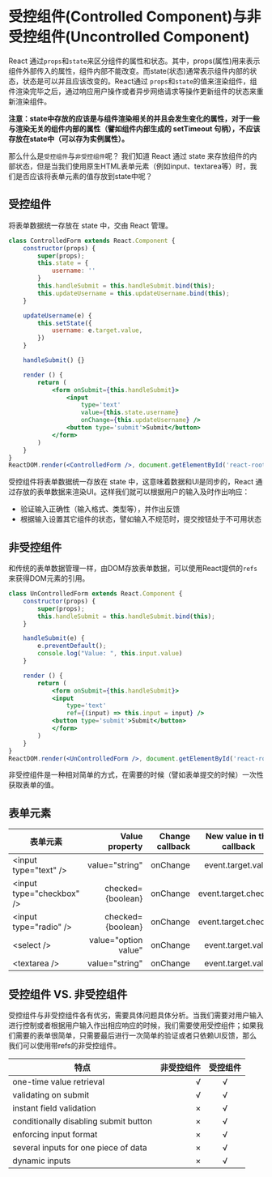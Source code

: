 # 受控组件(Controlled Component)与非受控组件(Uncontrolled Component)
React 通过`props`和`state`来区分组件的属性和状态。其中，props(属性)用来表示组件外部传入的属性，组件内部不能改变。而state(状态)通常表示组件内部的状态，状态是可以并且应该改变的。React通过 `props`和`state`的值来渲染组件，组件渲染完毕之后，通过响应用户操作或者异步网络请求等操作更新组件的状态来重新渲染组件。

**注意：state中存放的应该是与组件渲染相关的并且会发生变化的属性，对于一些与渲染无关的组件内部的属性（譬如组件内部生成的 setTimeout 句柄），不应该存放在state中（可以存为实例属性）。**

那么什么是`受控组件`与`非受控组件`呢？
我们知道 React 通过 state 来存放组件的内部状态，但是当我们使用原生HTML表单元素（例如input、textarea等）时，我们是否应该将表单元素的值存放到state中呢？

## 受控组件
将表单数据统一存放在 state 中，交由 React 管理。

```jsx
class ControlledForm extends React.Component {
	constructor(props) {
		super(props);
		this.state = {
			username: ''
		}
		this.handleSubmit = this.handleSubmit.bind(this);
		this.updateUsername = this.updateUsername.bind(this);
	}

	updateUsername(e) {
		this.setState({
			username: e.target.value,
		})
	}

	handleSubmit() {}

	render () {
		return (
			<form onSubmit={this.handleSubmit}>
				<input
					type='text'
					value={this.state.username}
					onChange={this.updateUsername} />
				<button type='submit'>Submit</button>
			</form>
		)
	}
}
ReactDOM.render(<ControlledForm />, document.getElementById('react-root'))
```

受控组件将表单数据统一存放在 state 中，这意味着数据和UI是同步的，React 通过存放的表单数据来渲染UI。这样我们就可以根据用户的输入及时作出响应：
- 验证输入正确性（输入格式、类型等），并作出反馈
- 根据输入设置其它组件的状态，譬如输入不规范时，提交按钮处于不可用状态

## 非受控组件
和传统的表单数据管理一样，由DOM存放表单数据，可以使用React提供的`refs`来获得DOM元素的引用。

```jsx
class UnControlledForm extends React.Component {
	constructor(props) {
		super(props);
		this.handleSubmit = this.handleSubmit.bind(this);
	}

	handleSubmit(e) {
		e.preventDefault();
		console.log("Value: ", this.input.value)
	}

	render () {
		return (
			<form onSubmit={this.handleSubmit}>
			<input
				type='text'
				ref={(input) => this.input = input} />
			<button type='submit'>Submit</button>
			</form>
		)
	}
}
ReactDOM.render(<UnControlledForm />, document.getElementById('react-root'));
```
非受控组件是一种相对简单的方式，在需要的时候（譬如表单提交的时候）一次性获取表单的值。

## 表单元素
| 表单元素            | Value property    |  Change callback  |  New value in the callback |
|----- | -----:| -----:| :----: |
| \<input type="text" /> | value="string"  |  onChange | event.target.value |
| \<input type="checkbox" /> | checked={boolean} |  onChange  | event.target.checked |
| \<input type="radio" /> | checked={boolean} |   onChange    | event.target.checked |
| \<select /> | value="option value"  |  onChange   | event.target.value |
| \<textarea /> | value="string"  |   onChange    | event.target.value |


## 受控组件 VS. 非受控组件
受控组件与非受控组件各有优劣，需要具体问题具体分析。当我们需要对用户输入进行控制或者根据用户输入作出相应响应的时候，我们需要使用受控组件；如果我们需要的表单很简单，只需要最后进行一次简单的验证或者只依赖UI反馈，那么我们可以使用带refs的非受控组件。

| 特点 | 非受控组件 |  受控组件  |
|----- | -----:| :-----:|
| one-time value retrieval | √ | √ |
| validating on submit | √ | √ |
| instant field validation | × | √ |
| conditionally disabling submit button | × | √ |
| enforcing input format | × | √ |
| several inputs for one piece of data | × | √ |
| dynamic inputs | × | √ |